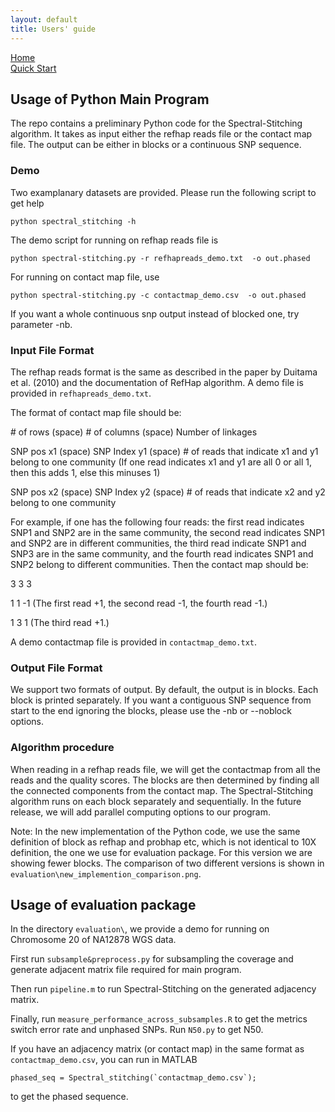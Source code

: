 ```yaml
---
layout: default
title: Users' guide
---
```


[Home](https://chenyx04.github.io/Spectral-Stitching/)  
[Quick Start](https://chenyx04.github.io/Spectral-Stitching/users_guide)

## Usage of Python Main Program


The repo contains a preliminary Python code for the Spectral-Stitching algorithm. It takes as input either the refhap reads file or the contact map file. The output can be either in blocks or a continuous SNP sequence.

### Demo

Two examplanary datasets are provided. Please run the following script to get help
```
python spectral_stitching -h
```
The demo script for running on refhap reads file is 
```
python spectral-stitching.py -r refhapreads_demo.txt  -o out.phased
```

For running on contact map file, use
```
python spectral-stitching.py -c contactmap_demo.csv  -o out.phased
```

If you want a whole continuous snp output instead of blocked one, try parameter -nb.



### Input File Format 


The refhap reads format is the same as described in the paper by Duitama et al. (2010) and the documentation of RefHap algorithm. A demo file is provided in `refhapreads_demo.txt`.

The format of contact map file should be:

\# of rows (space) \# of columns (space) Number of linkages

SNP pos x1 (space) SNP Index y1 (space) \# of reads that indicate x1 and y1 belong to one community (If one read indicates x1 and y1 are all 0 or all 1, then this adds 1, else this minuses 1)

SNP pos x2 (space) SNP Index y2 (space) \# of reads that indicate x2 and y2 belong to one community

For example, if one has the following four reads: the first read indicates SNP1 and SNP2 are in the same community, the second read indicates SNP1 and SNP2 are in different communities, the third read indicate SNP1 and SNP3 are in the same community, and the fourth read indicates SNP1 and SNP2 belong to different communities. Then the contact map should be:

3 3 3

1 1 -1     (The first read +1, the second read -1, the fourth read -1.)

1 3 1      (The third read +1.)

A demo contactmap file is provided in `contactmap_demo.txt`.


### Output File Format

We support two formats of output. By default, the output is in blocks. Each block is printed separately. If you want a contiguous SNP sequence from start to the end ignoring the blocks, please use the -nb or --noblock options.

### Algorithm procedure

When reading in a refhap reads file, we will get the contactmap from all the reads and the quality scores. The blocks are then determined by finding all the connected components from the contact map. The Spectral-Stitching algorithm runs on each block separately and sequentially. In the future release, we will add parallel computing options to our program.


Note: In the new implementation of the Python code, we use the same definition of block as refhap and probhap etc, which is not identical to 10X definition, the one we use for evaluation package. For this version we are showing fewer blocks. The comparison of two different versions is shown in `evaluation\new_implemention_comparison.png`.


## Usage of evaluation package

In the directory `evaluation\`, we provide a demo for running on Chromosome 20 of NA12878 WGS data.

First run `subsample&preprocess.py` for subsampling the coverage and generate adjacent matrix file required for main program.

Then run `pipeline.m` to run Spectral-Stitching on the generated adjacency matrix. 

Finally, run `measure_performance_across_subsamples.R` to get the metrics switch error rate and unphased SNPs. Run `N50.py` to get N50.

If you have an adjacency matrix (or contact map) in the same format as `contactmap_demo.csv`, you can run in MATLAB

```
phased_seq = Spectral_stitching(`contactmap_demo.csv`);
```

to get the phased sequence.
